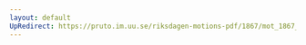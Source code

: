 ```yaml
---
layout: default
UpRedirect: https://pruto.im.uu.se/riksdagen-motions-pdf/1867/mot_1867__ak__84/mot_1867__ak__84-003.pdf
---
```

